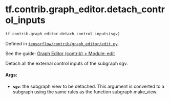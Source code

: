 <div itemscope itemtype="http://developers.google.com/ReferenceObject">
<meta itemprop="name" content="tf.contrib.graph_editor.detach_control_inputs" />
</div>

# tf.contrib.graph_editor.detach_control_inputs

``` python
tf.contrib.graph_editor.detach_control_inputs(sgv)
```



Defined in [`tensorflow/contrib/graph_editor/edit.py`](https://www.tensorflow.org/code/tensorflow/contrib/graph_editor/edit.py).

See the guide: [Graph Editor (contrib) > Module: edit](../../../../../api_guides/python/contrib.graph_editor.md#Module_edit)

Detach all the external control inputs of the subgraph sgv.

#### Args:

* <b>`sgv`</b>: the subgraph view to be detached. This argument is converted to a
    subgraph using the same rules as the function subgraph.make_view.